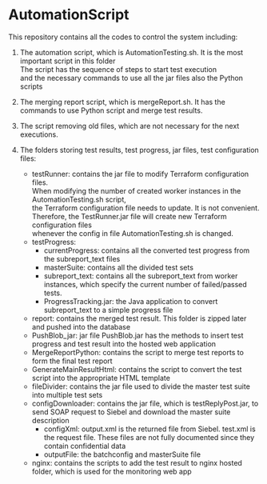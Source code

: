 # AutomationScript
This repository contains all the codes to control the system including:  

1.  The automation script, which is AutomationTesting.sh. It is the most important script in this folder  
    The script has the sequence of steps to start test execution  
    and the necessary commands to use all the jar files  also the Python scripts
    
2.  The merging report script, which is mergeReport.sh. It has the commands to use Python script and merge test results.
    
3.  The script removing old files, which are not necessary for the next executions.
    
4.  The folders storing test results, test progress, jar files, test configuration files:  
    - testRunner: contains the jar file to modify Terraform configuration files.  
                  When modifying the number of created worker instances in the AutomationTesting.sh script,  
                  the Terraform configuration file needs to update. It is not convenient.  
                  Therefore, the TestRunner.jar file will create new Terraform configuration files  
                  whenever the config in file AutomationTesting.sh is changed.  
    - testProgress:  
        + currentProgress: contains all the converted test progress from the subreport_text files  
        + masterSuite: contains all the divided test sets  
        + subreport_text: contains all the subreport_text from worker instances, which specify the current number of failed/passed tests.  
        + ProgressTracking.jar: the Java application to convert subreport_text to a simple progress file  
    - report: contains the merged test result. This folder is zipped later and pushed into the database  
    - PushBlob_jar: jar file PushBlob.jar has the methods to insert test progress and test result into the hosted web application  
    - MergeReportPython: contains the script to merge test reports to form the final test report
    - GenerateMainResultHtml: contains the script to convert the test script into the appropriate HTML template
    - fileDivider: contains the jar file used to divide the master test suite into multiple test sets
    - configDownloader: contains the jar file, which is testReplyPost.jar, to send SOAP request to Siebel and download the master suite description
        + configXml: output.xml is the returned file from Siebel. test.xml is the request file. 
                         These files are not fully documented since they contain confidential data
        + outputFile: the batchconfig and masterSuite file
    - nginx: contains the scripts to add the test result to nginx hosted folder, which is used for the monitoring web app  